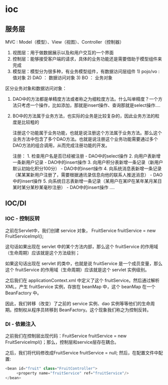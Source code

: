 # ioc

## 服务层

MVC : Model（模型）、View（视图）、Controller（控制器）

1) 视图层：用于做数据展示以及和用户交互的一个界面
2) 控制层：能够接受客户端的请求，具体的业务功能还是需要借助于模型组件来完成
3) 模型层：模型分为很多种，有业务模型组件，有数据访问层组件
          1) pojo/vo : 值对象
          2) DAO ： 数据访问对象
          3) BO ： 业务对象

区分业务对象和数据访问对象：

1. DAO中的方法都是单精度方法或者称之为细粒度方法。什么叫单精度？一个方法只考虑一个操作，比如添加，那就是insert操作、查询那就是select操作....

2. BO中的方法属于业务方法，也实际的业务是比较复杂的，因此业务方法的粒度是比较粗的

     注册这个功能属于业务功能，也就是说注册这个方法属于业务方法。那么这个业务方法中包含了多个DAO方法。也就是说注册这个业务功能需要通过多个DAO方法的组合调用，从而完成注册功能的开发。

     注册：
            1. 检查用户名是否已经被注册 - DAO中的select操作
            2. 向用户表新增一条新用户记录 - DAO中的insert操作
            3. 向用户积分表新增一条记录（新用户默认初始化积分100分） - DAO中的insert操作
            4. 向系统消息表新增一条记录（某某某新用户注册了，需要根据通讯录信息向他的联系人推送消息） - DAO中的insert操作
            5. 向系统日志表新增一条记录（某用户在某IP在某年某月某日某时某分某秒某毫秒注册） - DAO中的insert操作
                  ....

## IOC/DI

### IOC - 控制反转

之前在Servlet中，我们创建 service 对象， FruitService fruitService = new FruitServiceImpl();

这句话如果出现在 servlet 中的某个方法内部，那么这个 fruitService 的作用域（生命周期）应该就是这个方法级别；

如果这句话出现在 servlet 的类中，也就是说 fruitService 是一个成员变量，那么这个 fruitService 的作用域（生命周期）应该就是这个 servlet 实例级别。

之后我们在 applicationContext.xml 中定义了这个 fruitService。然后通过解析 XML，产生 fruitService 实例，存放在 beanMap 中，这个 beanMap 在一个 BeanFactory 中。

因此，我们转移（改变）了之前的 service 实例、dao 实例等等他们的生命周期。控制权从程序员转移到 BeanFactory。这个现象我们称之为控制反转。

### DI - 依赖注入

之前我们在控制层出现代码：FruitService fruitService = new FruitServiceImpl()；那么，控制层和service层存在耦合。

之后，我们将代码修改成FruitService fruitService = null; 然后，在配置文件中配置:

```java
<bean id="fruit" class="FruitController">
     <property name="fruitService" ref="fruitService"/>
</bean>
```
